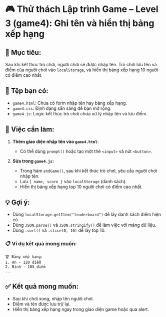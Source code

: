 
# 🎮 Thử thách Lập trình Game – Level 3 (game4): Ghi tên và hiển thị bảng xếp hạng

## 🧠 Mục tiêu:
Sau khi kết thúc trò chơi, người chơi sẽ được nhập tên. Trò chơi lưu tên và điểm của người chơi vào `localStorage`, và hiển thị bảng xếp hạng 10 người có điểm cao nhất.

## 📂 Tệp bạn có:
- `game4.html`: Chưa có form nhập tên hay bảng xếp hạng.
- `game4.css`: Định dạng sẵn sàng để bạn mở rộng.
- `game4.js`: Logic kết thúc trò chơi chưa xử lý nhập tên và lưu điểm.

## 🔧 Việc cần làm:
1. **Thêm giao diện nhập tên vào `game4.html`**:
   - Có thể dùng `prompt()` hoặc tạo một thẻ `<input>` và nút `<button>`.

2. **Sửa trong `game4.js`:**
   - Trong hàm `endGame()`, sau khi kết thúc trò chơi, yêu cầu người chơi nhập tên.
   - Lưu `{ name, score }` vào `localStorage` (danh sách).
   - Hiển thị bảng xếp hạng top 10 người chơi có điểm cao nhất.

## 💡 Gợi ý:
- Dùng `localStorage.getItem("leaderboard")` để lấy danh sách điểm hiện có.
- Dùng `JSON.parse()` và `JSON.stringify()` để làm việc với mảng dữ liệu.
- Dùng `.sort()` và `.slice(0, 10)` để lấy top 10.

### 📋 Ví dụ kết quả mong muốn:
```text
🏆 Bảng xếp hạng:
1. An - 120 điểm
2. Bình - 105 điểm
...
```

## ✅ Kết quả mong muốn:
- Sau khi chơi xong, nhập tên người chơi.
- Điểm và tên được lưu trữ lại.
- Hiển thị bảng xếp hạng ngay trong giao diện game hoặc qua alert.
